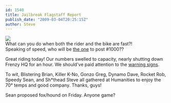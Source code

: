 ```yaml
---
id: 1540
title: Jailbreak Flagstaff Report
publish_date: "2009-03-04T20:25:15Z"
author: Steve
---
```

[![](http://www.flagstafffrenzy.org/wp-content/uploads/2009/03/brian-bike.jpg)](http://www.flagstafffrenzy.org/wp-content/uploads/2009/03/dsc02729.jpg)  
What can you do when both the rider and the bike are fast?!  
Speaking of speed, who will be [the one](http://www.flagstafffrenzy.org/wp-content/uploads/2009/03/comments.jpg) to post #1000??

Great riding today! Our numbers swelled to capacity, nearly shutting down Frenzy HQ for an hour. We should've paid attention to the [warning signs](http://www.flagstafffrenzy.org/wp-content/uploads/2009/03/churchsign.jpg).

To wit, Blistering Brian, Killer K-No, Gonzo Greg, Dynamo Dave, Rocket Rob, Speedy Sean, and Sh\*thead Steve all gathered at Humanities to enjoy the 70° temps and good company. Thanks, guys!

Sean proposed fox/hound on Friday. Anyone game?
